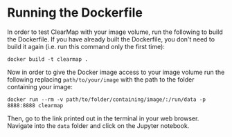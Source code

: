 # Running the Dockerfile

In order to test ClearMap with your image volume, run the following to build the Dockerfile. If you have already built the Dockerfile, you don't need to build it again (i.e. run this command only the first time):

`docker build -t clearmap .`

Now in order to give the Docker image access to your image volume run the following replacing `path/to/your/image` with the path to the folder containing your image:

`docker run --rm -v path/to/folder/containing/image/:/run/data -p 8888:8888 clearmap`

Then, go to the link printed out in the terminal in your web browser. Navigate into the `data` folder and click on the Jupyter notebook.

